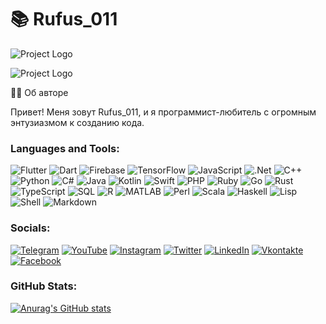 # 📚 Rufus_011

![Project Logo](https://avatars.mds.yandex.net/get-shedevrum/11511289/38164285e16811eea4b90a0d9f74bed2/orig)

![Project Logo](https://i.gifer.com/origin/e6/e610cac1e9d8498019134f1b8da44959.gif)


👨‍💻 Об авторе

Привет! Меня зовут Rufus_011, и я программист-любитель с огромным энтузиазмом к созданию кода.


### Languages and Tools:
![Flutter](https://img.shields.io/badge/-Flutter-090909?style=for-the-badge&logo=flutter&logoColor=47C5FB)
![Dart](https://img.shields.io/badge/-Dart-090909?style=for-the-badge&logo=dart&logoColor=097CDB)
![Firebase](https://img.shields.io/badge/-Firebase-090909?style=for-the-badge&logo=firebase&logoColor=F8C52C)
![TensorFlow](https://img.shields.io/badge/-TensorFlow-090909?style=for-the-badge&logo=tensorflow&logoColor=F88C00)
![JavaScript](https://img.shields.io/badge/-JavaScript-090909?style=for-the-badge&logo=JavaScript&logoColor=E9D54D)
![.Net](https://img.shields.io/badge/-Framework-090909?style=for-the-badge&logo=.net&logoColor=E5D3FF)
![C++](https://img.shields.io/badge/-C++-090909?style=for-the-badge&logo=C%2b%2b&logoColor=6296CC)
![Python](https://img.shields.io/badge/-Python-090909?style=for-the-badge&logo=python&logoColor=FFD43B)
![C#](https://img.shields.io/badge/-C%23-090909?style=for-the-badge&logo=c-sharp&logoColor=239120)
![Java](https://img.shields.io/badge/-Java-090909?style=for-the-badge&logo=java&logoColor=007396)
![Kotlin](https://img.shields.io/badge/-Kotlin-090909?style=for-the-badge&logo=kotlin&logoColor=7F52FF)
![Swift](https://img.shields.io/badge/-Swift-090909?style=for-the-badge&logo=swift&logoColor=F05138)
![PHP](https://img.shields.io/badge/-PHP-090909?style=for-the-badge&logo=php&logoColor=777BB4)
![Ruby](https://img.shields.io/badge/-Ruby-090909?style=for-the-badge&logo=ruby&logoColor=CC342D)
![Go](https://img.shields.io/badge/-Go-090909?style=for-the-badge&logo=go&logoColor=00ADD8)
![Rust](https://img.shields.io/badge/-Rust-090909?style=for-the-badge&logo=rust&logoColor=000000)
![TypeScript](https://img.shields.io/badge/-TypeScript-090909?style=for-the-badge&logo=typescript&logoColor=3178C6)
![SQL](https://img.shields.io/badge/-SQL-090909?style=for-the-badge&logo=sqlite&logoColor=003B57)
![R](https://img.shields.io/badge/-R-090909?style=for-the-badge&logo=r&logoColor=276DC3)
![MATLAB](https://img.shields.io/badge/-MATLAB-090909?style=for-the-badge&logo=mathworks&logoColor=0076A8)
![Perl](https://img.shields.io/badge/-Perl-090909?style=for-the-badge&logo=perl&logoColor=39457E)
![Scala](https://img.shields.io/badge/-Scala-090909?style=for-the-badge&logo=scala&logoColor=DC322F)
![Haskell](https://img.shields.io/badge/-Haskell-090909?style=for-the-badge&logo=haskell&logoColor=5D4F85)
![Lisp](https://img.shields.io/badge/-Lisp-090909?style=for-the-badge&logo=lisp&logoColor=E7298A)
![Shell](https://img.shields.io/badge/-Shell-090909?style=for-the-badge&logo=gnu-bash&logoColor=4EAA25)
![Markdown](https://img.shields.io/badge/-Markdown-090909?style=for-the-badge&logo=markdown&logoColor=FFFFFF)


### Socials:
[![Telegram](https://img.shields.io/badge/-Telegram-090909?style=for-the-badge&logo=telegram&logoColor=27A0D9)](https://t.me/One_step_ahead_11)
[![YouTube](https://img.shields.io/badge/-YouTube-090909?style=for-the-badge&logo=YouTube&logoColor=FF0000)](https://t.me/One_step_ahead_11)
[![Instagram](https://img.shields.io/badge/-Instagram-090909?style=for-the-badge&logo=instagram&logoColor=B4068E)](https://t.me/One_step_ahead_11)
[![Twitter](https://img.shields.io/badge/-Twitter-090909?style=for-the-badge&logo=Twitter&logoColor=1C9DEB)](https://t.me/One_step_ahead_11)
[![LinkedIn](https://img.shields.io/badge/-LinkedIn-090909?style=for-the-badge&logo=linkedin&logoColor=007BB6)](https://t.me/One_step_ahead_11)
[![Vkontakte](https://img.shields.io/badge/-Vkontakte-090909?style=for-the-badge&logo=Vk&logoColor=4F7DB3)](https://t.me/One_step_ahead_11)
[![Facebook](https://img.shields.io/badge/-Facebook-090909?style=for-the-badge&logo=Facebook&logoColor=1195F5)](https://t.me/One_step_ahead_11)



### GitHub Stats:
[![Anurag's GitHub stats](https://github-readme-stats.vercel.app/api?username=Rufus011&show_icons=true&theme=radical)](https://github.com/anuraghazra/github-readme-stats)

